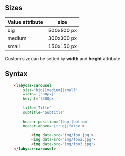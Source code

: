 ## Sizes
|Value attribute| size
|----------|:-------------:|
|big| 500x500 px|
|medium|300x300 px|
|small|150x150 px|

Custom size can be setted by **width** and **height** attribute

## Syntax

```html
    <labycar-carousel
        size='big|[medium]|small'
        width='[300px]'
        height='[300px]'

        title='Title'
        subtitle='Subtitle'
        
        header-position='[top]|bottom'
        header-above='[true]|false'>

            <img data-src='img/foo.jpg'>
            <img data-src='img/foo2.jpg'>
            <img data-src='img/foo3.jpg'>
    </labycar-carousel>
```